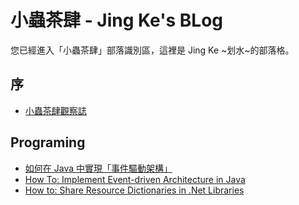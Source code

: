 # 小蟲茶肆 - Jing Ke's BLog

您已經進入「小蟲茶肆」部落識別區，這裡是 Jing Ke ~划水~的部落格。

## 序

- [小蟲茶肆觀察誌](https://github.com/jingkecn/blog/issues/1)

## Programing

- [如何在 Java 中實現「事件驅動架構」](https://github.com/jingkecn/blog/issues/2)
- [How To: Implement Event-driven Architecture in Java](https://github.com/jingkecn/blog/issues/3)
- [How to: Share Resource Dictionaries in .Net Libraries](https://github.com/jingkecn/blog/issues/4)
